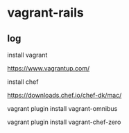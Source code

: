 # vagrant-rails

## log

install vagrant

https://www.vagrantup.com/

install chef

https://downloads.chef.io/chef-dk/mac/

vagrant plugin install vagrant-omnibus

vagrant plugin install vagrant-chef-zero

